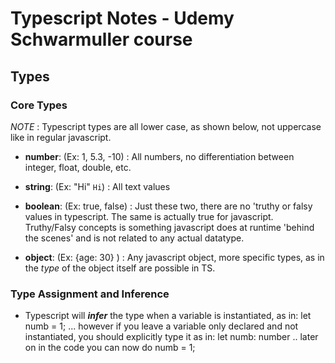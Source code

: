 # Typescript Notes - Udemy Schwarmuller course

## Types

### Core Types

_NOTE_ : Typescript types are all lower case, as shown below, not uppercase like in regular javascript.

- **number**: (Ex: 1, 5.3, -10) : All numbers, no differentiation between integer, float, double, etc.

- **string**: (Ex: "Hi" `Hi`) : All text values

- **boolean**: (Ex: true, false) : Just these two, there are no 'truthy or falsy values in typescript. The same is actually true for javascript. Truthy/Falsy concepts is something javascript does at runtime 'behind the scenes' and is not related to any actual datatype.

- **object**: (Ex: {age: 30} ) : Any javascript object, more specific types, as in the _type_ of the object itself are possible in TS.

### Type Assignment and Inference

- Typescript will **_infer_** the type when a variable is instantiated, as in: let numb = 1; ... however if you leave a variable only declared and not instantiated, you should explicitly type it as in: let numb: number .. later on in the code you can now do numb = 1;
